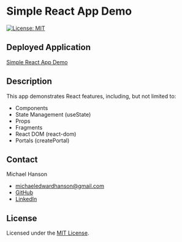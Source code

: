 # Simple React App Demo
[![License: MIT](https://img.shields.io/badge/License-MIT-yellow.svg)](https://opensource.org/licenses/MIT)

## Deployed Application 

[Simple React App Demo](https://mhans003.github.io/simple-react-component-demo/)

## Description 

This app demonstrates React features, including, but not limited to:

* Components
* State Management (useState)
* Props
* Fragments
* React DOM (react-dom)
* Portals (createPortal)

## Contact

Michael Hanson
* michaeledwardhanson@gmail.com
* [GitHub](https://github.com/mhans003)
* [LinkedIn](https://www.linkedin.com/in/michaeledwardhanson/)

## License 

Licensed under the [MIT License](./LICENSE.txt).